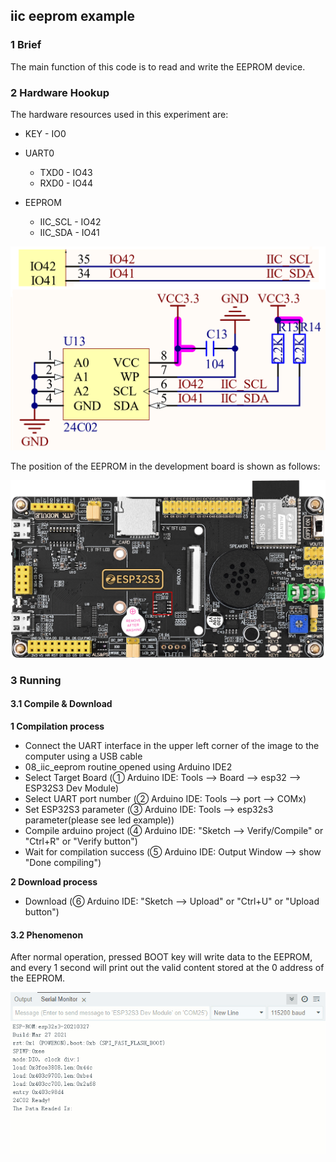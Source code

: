 ## iic eeprom example

### 1 Brief

The main function of this code is to read and write the EEPROM device.

### 2 Hardware Hookup

The hardware resources used in this experiment are:

- KEY - IO0
- UART0

	- TXD0 - IO43
	- RXD0 - IO44
- EEPROM
	- IIC_SCL - IO42
	- IIC_SDA - IO41


<img src="../../../../1_docs/3_figures/examples/iic/eeprom_sch.png" style="zoom: 50%;" />

The position of the EEPROM in the development board is shown as follows:

![](../../../../1_docs/3_figures/examples/iic/eeprom_position.png)

### 3 Running

#### 3.1 Compile & Download

**1 Compilation process**

- Connect the UART interface in the upper left corner of the image to the computer using a USB cable
- 08_iic_eeprom routine opened using Arduino IDE2
- Select Target Board (① Arduino IDE: Tools --> Board --> esp32 --> ESP32S3 Dev Module)
- Select UART port number (② Arduino IDE: Tools --> port --> COMx)
- Set ESP32S3 parameter (③ Arduino IDE: Tools --> esp32s3 parameter(please see led example))
- Compile arduino project (④ Arduino IDE: "Sketch --> Verify/Compile" or "Ctrl+R" or "Verify button")
- Wait for compilation success (⑤ Arduino IDE: Output Window --> show "Done compiling")

**2 Download process**

- Download (⑥ Arduino IDE: "Sketch --> Upload" or "Ctrl+U" or "Upload button")

#### 3.2 Phenomenon

After normal operation, pressed BOOT key will write data to the EEPROM, and every 1 second will print out the valid content stored at the 0 address of the EEPROM.

![](../../../../1_docs/3_figures/examples/iic/iic_eeprom.gif)
